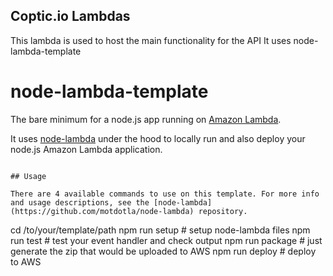 ## Coptic.io Lambdas

This lambda is used to host the main functionality for the API
It uses node-lambda-template

# node-lambda-template

The bare minimum for a node.js app running on [Amazon Lambda](http://aws.amazon.com/lambda/).

It uses [node-lambda](https://github.com/motdotla/node-lambda) under the hood to locally run and also deploy your node.js Amazon Lambda application.

```

## Usage

There are 4 available commands to use on this template. For more info and usage descriptions, see the [node-lambda](https://github.com/motdotla/node-lambda) repository.

```

cd /to/your/template/path
npm run setup # setup node-lambda files
npm run test # test your event handler and check output
npm run package # just generate the zip that would be uploaded to AWS
npm run deploy # deploy to AWS
